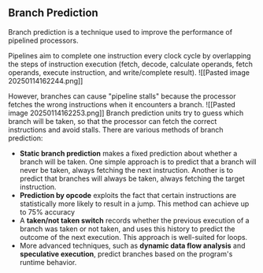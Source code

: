 ## Branch Prediction
Branch prediction is a technique used to improve the performance of pipelined processors. 

Pipelines aim to complete one instruction every clock cycle by overlapping the steps of instruction execution (fetch, decode, calculate operands, fetch operands, execute instruction, and write/complete result).
![[Pasted image 20250114162244.png]]

However, branches can cause "pipeline stalls" because the processor fetches the wrong instructions when it encounters a branch.
![[Pasted image 20250114162253.png]]
Branch prediction units try to guess which branch will be taken, so that the processor can fetch the correct instructions and avoid stalls.
There are various methods of branch prediction:
- **Static branch prediction** makes a fixed prediction about whether a branch will be taken. One simple approach is to predict that a branch will never be taken, always fetching the next instruction. Another is to predict that branches will always be taken, always fetching the target instruction.
- **Prediction by opcode** exploits the fact that certain instructions are statistically more likely to result in a jump. This method can achieve up to 75% accuracy
- A **taken/not taken switch** records whether the previous execution of a branch was taken or not taken, and uses this history to predict the outcome of the next execution. This approach is well-suited for loops.
- More advanced techniques, such as **dynamic data flow analysis** and **speculative execution**, predict branches based on the program's runtime behavior.